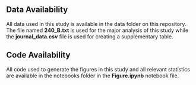 ## Data Availability 
All data used in this study is available in the data folder on this repository. The file named **240_B.txt** is used for the major analysis of this study while the **journal_data.csv** file is used for creating a supplementary table. 
## Code Availability 
All code used to generate the figures in this study and all relevant statistics are available in the notebooks folder in the **Figure.ipynb** notebook file. 
